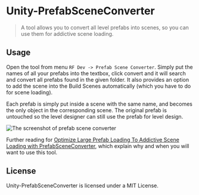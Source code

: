 # Unity-PrefabSceneConverter
> A tool allows you to convert all level prefabs into scenes, so you can use them for addictive scene loading.

## Usage
Open the tool from menu `RF Dev -> Prefab Scene Converter`. Simply put the names of all your prefabs into the textbox, click convert and it will search and convert all prefabs found in the given folder. It also provides an option to add the scene into the Build Scenes automatically (which you have to do for scene loading).

Each prefab is simply put inside a scene with the same name, and becomes the only object in the corresponding scene. The original prefab is untouched so the level designer can still use the prefab for level design.

![The screenshot of prefab scene converter](https://i0.wp.com/www.richardfu.net/wp-content/uploads/prefab-scene-converter.jpg?w=1282&ssl=1)

Further reading for [Optimize Large Prefab Loading To Addictive Scene Loading with PrefabSceneConverter](https://www.richardfu.net/optimize-large-prefab-loading-to-addictive-scene-loading-with-prefabsceneconverter/), which explain why and when you will want to use this tool.

## License
Unity-PrefabSceneConverter is licensed under a MIT License.